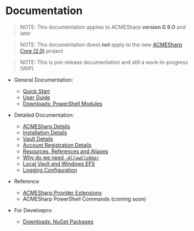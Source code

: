 # Documentation

> NOTE: This documentation applies to ACMESharp **version 0.9.0** and later

> NOTE: This documentation doest ***not*** apply to the new [ACMESharp Core (2.0)](https://github.com/PKISharp/ACMESharpCore) project

> NOTE: This is pre-release documentation and still a work-in-progress (WIP).

* General Documentation:
  * [Quick Start](Quick-Start.md)
  * [User Guide](User-Guide.md)
  * [Downloads: PowerShell Modules](Downloads-PowerShell-Modules.md)

* Detailed Documentation:
  * [ACMESharp Details](ACMESharp-Details.md)
  * [Installation Details](Installation-ACMESharp-PowerShell-client.md)
  * [Vault Details](Vault-Details.md)
  * [Account Registration Details](Account-Registration-Details.md)
  * [Resources, References and Aliases](Resources,-References-and-Aliases.md)
  * [Why do we need `-AllowClobber`](Why-AllowClobber.md)
  * [Local Vault and Windows EFS](Local-Vault-EFS.md)
  * [Logging Configuration](Logging-Configuration.md)

* Reference
  * [ACMESharp Provider Extensions](ext_docs/)
  * ACMESharp PowerShell Commands (coming soon)

* For Develoeprs:
  * [Downloads: NuGet Packages](Downloads-NuGet-Packages.md)
